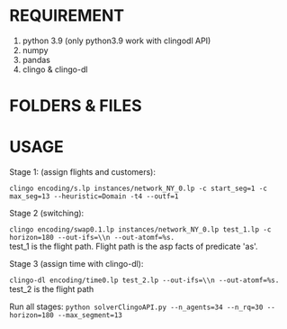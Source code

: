 # REQUIREMENT
1. python 3.9 (only python3.9 work with clingodl API)
2. numpy
3. pandas
4. clingo & clingo-dl
# FOLDERS & FILES

# USAGE

Stage 1: (assign flights and customers):

`clingo encoding/s.lp instances/network_NY_0.lp -c start_seg=1 -c max_seg=13 --heuristic=Domain -t4 --outf=1`

Stage 2 (switching):

`clingo encoding/swap0.1.lp instances/network_NY_0.lp test_1.lp -c horizon=180 --out-ifs=\\n --out-atomf=%s.`
<br> test_1 is the flight path. Flight path is the asp facts of predicate 'as'.

Stage 3 (assign time with clingo-dl):

`clingo-dl encoding/time0.lp test_2.lp --out-ifs=\\n --out-atomf=%s.`
<br> test_2 is the flight path

Run all stages:
`python solverClingoAPI.py --n_agents=34 --n_rq=30 --horizon=180 --max_segment=13`


